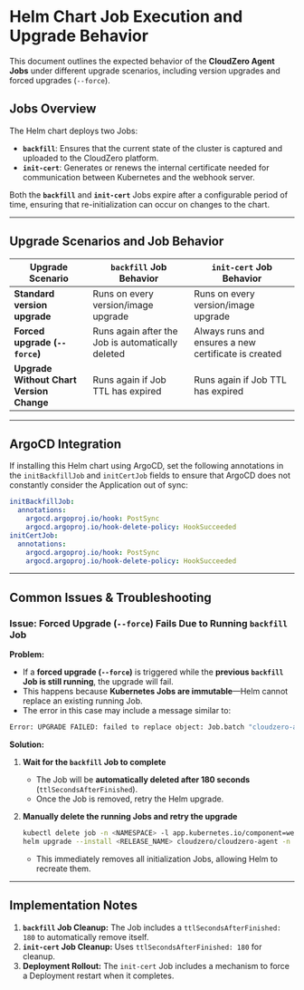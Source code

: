 # **Helm Chart Job Execution and Upgrade Behavior**

This document outlines the expected behavior of the **CloudZero Agent Jobs** under different upgrade scenarios, including version upgrades and forced upgrades (`--force`).

## **Jobs Overview**
The Helm chart deploys two Jobs:  
- **`backfill`**: Ensures that the current state of the cluster is captured and uploaded to the CloudZero platform.
- **`init-cert`**: Generates or renews the internal certificate needed for communication between Kubernetes and the webhook server.

Both the **`backfill`** and **`init-cert`** Jobs expire after a configurable period of time, ensuring that re-initialization can occur on changes to the chart.

---

## **Upgrade Scenarios and Job Behavior**
| Upgrade Scenario            | `backfill` Job Behavior | `init-cert` Job Behavior |
|-----------------------------|------------------------|--------------------------|
| **Standard version upgrade** | Runs on every version/image upgrade | Runs on every version/image upgrade |
| **Forced upgrade (`--force`)** | Runs again after the Job is automatically deleted | Always runs and ensures a new certificate is created |
| **Upgrade Without Chart Version Change** | Runs again if Job TTL has expired | Runs again if Job TTL has expired |


---
## **ArgoCD Integration**
If installing this Helm chart using ArgoCD, set the following annotations in the `initBackfillJob` and `initCertJob` fields to ensure that ArgoCD does not constantly consider the Application out of sync:
```yaml
initBackfillJob:
  annotations:
    argocd.argoproj.io/hook: PostSync
    argocd.argoproj.io/hook-delete-policy: HookSucceeded
initCertJob:
  annotations:
    argocd.argoproj.io/hook: PostSync
    argocd.argoproj.io/hook-delete-policy: HookSucceeded

```
---
## **Common Issues & Troubleshooting**
### **Issue: Forced Upgrade (`--force`) Fails Due to Running `backfill` Job**
**Problem:**  
- If a **forced upgrade (`--force`)** is triggered while the **previous `backfill` Job is still running**, the upgrade will fail.
- This happens because **Kubernetes Jobs are immutable**—Helm cannot replace an existing running Job.
- The error in this case may include a message similar to:
```sh
Error: UPGRADE FAILED: failed to replace object: Job.batch "cloudzero-agent-backfill"
```
**Solution:**  
1. **Wait for the `backfill` Job to complete**  
   - The Job will be **automatically deleted after 180 seconds** (`ttlSecondsAfterFinished`).
   - Once the Job is removed, retry the Helm upgrade.

2. **Manually delete the running Jobs and retry the upgrade**  
   ```sh
   kubectl delete job -n <NAMESPACE> -l app.kubernetes.io/component=webhook-server
   helm upgrade --install <RELEASE_NAME> cloudzero/cloudzero-agent -n <NAMESPACE> --version <version> --force
   ```
   - This immediately removes all initialization Jobs, allowing Helm to recreate them.

---
## **Implementation Notes**
1. **`backfill` Job Cleanup:** The Job includes a `ttlSecondsAfterFinished: 180` to automatically remove itself.
2. **`init-cert` Job Cleanup:** Uses `ttlSecondsAfterFinished: 180` for cleanup.
3. **Deployment Rollout:** The `init-cert` Job includes a mechanism to force a Deployment restart when it completes.


